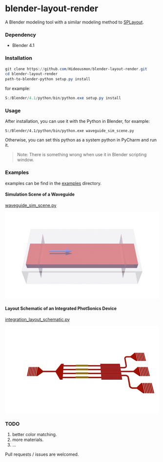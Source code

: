 # blender-layout-render
A Blender modeling tool with a similar modeling method to [SPLayout](https://github.com/Hideousmon/SPLayout).

###  Dependency
* Blender 4.1

### Installation

```powershell
git clone https://github.com/Hideousmon/blender-layout-render.git
cd blender-layout-render
path-to-blender-python setup.py install
```

for example:

```powershell
S:/Blender/4.1/python/bin/python.exe setup.py install
```

### Usage

After installation, you can use it with the Python in Blender, for example:

```
S:/Blender/4.1/python/bin/python.exe waveguide_sim_scene.py
```

Otherwise, you can set this python as a system python in PyCharm and run it.

> Note: There is something wrong when use it in Blender scripting window.

### Examples

examples can be find in the [examples](https://github.com/Hideousmon/blender-layout-render/tree/main/examples) directory. 

#### Simulation Scene of a Waveguide

[waveguide_sim_scene.py](https://github.com/Hideousmon/blender-layout-render/blob/main/examples/waveguide_sim_scene.py)

![process](__img/waveguide_sim_scene.png)

#### Layout Schematic of an Integrated PhotSonics Device

[integration_layout_schematic.py](https://github.com/Hideousmon/blender-layout-render/blob/main/examples/integration_layout_schematic.py)

![process](__img/integration_layout_schematic.png)

### TODO

1. better color matching.
2. more materials.
3. ...

Pull requests / issues are welcomed.
